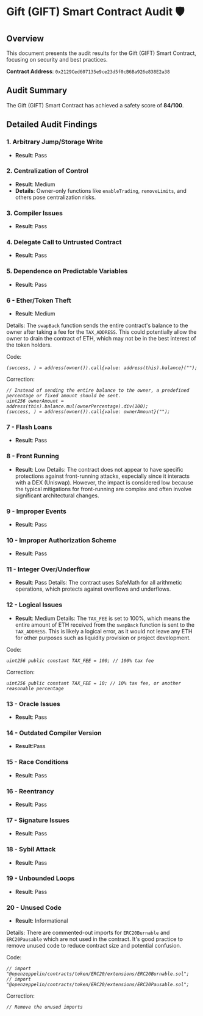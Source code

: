 # Gift (GIFT) Smart Contract Audit 🛡️

## Overview
This document presents the audit results for the Gift (GIFT) Smart Contract, focusing on security and best practices.

**Contract Address**: `0x2129Ced607135e9ce23d5f0cB6Ba926e838E2a38`

## Audit Summary
The Gift (GIFT) Smart Contract has achieved a safety score of **84/100**.

## Detailed Audit Findings

### 1. Arbitrary Jump/Storage Write
- **Result**: Pass

### 2. Centralization of Control
- **Result**: Medium
- **Details**: Owner-only functions like `enableTrading`, `removeLimits`, and others pose centralization risks.

### 3. Compiler Issues
- **Result**: Pass

### 4. Delegate Call to Untrusted Contract
- **Result**: Pass

### 5. Dependence on Predictable Variables
- **Result**: Pass

### 6 - Ether/Token Theft
- **Result**: Medium

Details: The `swapBack` function sends the entire contract's balance to the owner after taking a fee for the
`TAX_ADDRESS`. This could potentially allow the owner to drain the contract of ETH, which may not be in the best
interest of the token holders.

Code:
<i>
```solidity
(success, ) = address(owner()).call{value: address(this).balance}("");
```
</i>

Correction:
<i>
```solidity
// Instead of sending the entire balance to the owner, a predefined percentage or fixed amount should be sent.
uint256 ownerAmount = address(this).balance.mul(ownerPercentage).div(100);
(success, ) = address(owner()).call{value: ownerAmount}("");
```
</i>

### 7 - Flash Loans
- **Result**: Pass
  
### 8 - Front Running
- **Result**: Low
Details: The contract does not appear to have specific protections against front-running attacks, especially since it
interacts with a DEX (Uniswap). However, the impact is considered low because the typical mitigations for front-running
are complex and often involve significant architectural changes.

### 9 - Improper Events
- **Result**: Pass

### 10 - Improper Authorization Scheme
- **Result**: Pass
  
### 11 - Integer Over/Underflow
- **Result**: Pass
Details: The contract uses SafeMath for all arithmetic operations, which protects against overflows and underflows.

### 12 - Logical Issues
- **Result**: Medium
Details: The `TAX_FEE` is set to 100%, which means the entire amount of ETH received from the `swapBack` function is
sent to the `TAX_ADDRESS`. This is likely a logical error, as it would not leave any ETH for other purposes such as
liquidity provision or project development.

Code:
<i>
```solidity
uint256 public constant TAX_FEE = 100; // 100% tax fee
```
</i>

Correction:
<i>
```solidity
uint256 public constant TAX_FEE = 10; // 10% tax fee, or another reasonable percentage
```
</i>

### 13 - Oracle Issues
- **Result**: Pass

### 14 - Outdated Compiler Version
- **Result**:Pass

### 15 - Race Conditions
- **Result**: Pass

### 16 - Reentrancy
- **Result**: Pass

### 17 - Signature Issues
- **Result**: Pass

### 18 - Sybil Attack
- **Result**: Pass

### 19 - Unbounded Loops
- **Result**: Pass

### 20 - Unused Code
- **Result**: Informational

Details: There are commented-out imports for `ERC20Burnable` and `ERC20Pausable` which are not used in the contract.
It's good practice to remove unused code to reduce contract size and potential confusion.

Code:
<i>
```solidity
// import "@openzeppelin/contracts/token/ERC20/extensions/ERC20Burnable.sol";
// import "@openzeppelin/contracts/token/ERC20/extensions/ERC20Pausable.sol";
```
</i>

Correction:
<i>
```solidity
// Remove the unused imports
```
</i>
